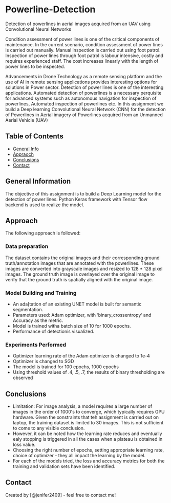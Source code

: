 # Powerline-Detection

Detection of powerlines in aerial images acquired from an UAV using Convolutional Neural Networks

Condition assessment of power lines is one of the critical components of maintenance. In the current scenario, condition assessment of power lines is carried out manually. Manual inspection is carried out using foot patrol. Inspection of power lines through foot patrol is labour intensive, costly and requires experienced staff. The cost increases linearly with the length of power lines to be inspected.  

Advancements in Drone Technology as a remote sensing platform  and the use of AI in remote sensing applications provides interesting  options for solutions in Power sector. Detection of power lines is one of the interesting applications.  Automated detection of powerlines is a necessary perquisite for advanced systems such as autonomous navigation for inspection of powerlines, Automated inspection of powerlines etc.  In this assignment we build a Deep learning Convolutional Neural Network (CNN) for the detection of Powerlines in Aerial imagery of Powerlines acquired from an Unmanned Aerial Vehicle (UAV)

## Table of Contents
* [General Info](#general-information)
* [Appraoch](#approach)
* [Conclusions](#conclusions)
* [Contact](#contact)

## General Information
The objective of this assignment is to build a Deep Learning model for the detection of power lines.  Python Keras framework with Tensor flow backend is used to realize the model.

## Approach
The following approach is followed:

### Data preparation
The dataset contains the original images and their corresponding ground  truth/annotation images that are annotated with the powerlines. These images are converted into grayscale images and resized to 128 * 128 pixel images. The ground truth image is overlayed over the original image to verify that the ground truth is spatially aligned with the original image.

### Model Building and Training

- An ada[tation of an existing UNET model is built for semantic segmentation.
- Parameters used: Adam optimizer, with ‘binary_crossentropy‘ and Accuracy as the metric.
- Model is trained witha  batch size of 10 for 1000 epochs.
- Performance of detectionis visualized. 

### Experiments Performed

- Optimizer learning rate of the Adam optimizer is changed to 1e-4
- Optimizer is changed to SGD
- The model is trained for 100 epochs, 1000 epochs
- Using threshold values of .4, .5, .7, the results of binary thresholding are observed

## Conclusions
- Limitation: For image analysis, a model requires a large number of images in the order of 1000's to converge, which typically requires GPU hardware. Given the xonstraints that teh assignment is carried out on laptop, the training dataset is limited to 30 images. This is not sufficient to come to any visible conclusion.
- However, it can be noted how the learning rate reduces and eventually ealy stopping is triggered in all the cases when a plateau is obtained in loss value.
- Choosing the right number of epochs, setting appropriate learning rate, choice of optimizer - they all impact the learning by the model.
- For each of the models tried, the loss and accuracy metrics for both the training and validation sets have been identified.

## Contact
Created by [@jenifer2409] - feel free to contact me!
